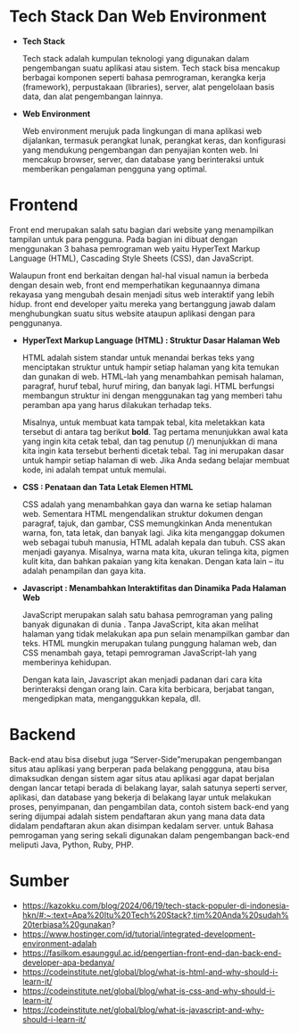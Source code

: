 # Tech Stack Dan Web Environment 
* **Tech Stack**
  
  Tech stack adalah kumpulan teknologi yang digunakan dalam pengembangan suatu aplikasi atau sistem. Tech stack bisa mencakup berbagai komponen seperti bahasa pemrograman, kerangka kerja (framework), perpustakaan (libraries), server, alat pengelolaan basis data, dan alat pengembangan lainnya.
* **Web Environment**
  
  Web environment merujuk pada lingkungan di mana aplikasi web dijalankan, termasuk perangkat lunak, perangkat keras, dan konfigurasi yang mendukung pengembangan dan penyajian konten web. Ini mencakup browser, server, dan database yang berinteraksi untuk memberikan pengalaman pengguna yang optimal.
# Frontend 
  Front end merupakan salah satu bagian dari website yang menampilkan tampilan untuk para pengguna. Pada bagian ini dibuat dengan menggunakan 3 bahasa pemrograman web yaitu HyperText Markup Language (HTML), Cascading Style Sheets (CSS), dan JavaScript. 

  Walaupun front end berkaitan dengan hal-hal visual namun ia berbeda dengan desain web, front end memperhatikan kegunaannya dimana rekayasa yang mengubah desain menjadi situs web interaktif yang lebih hidup. front end developer yaitu mereka yang bertanggung jawab dalam menghubungkan suatu situs website ataupun aplikasi dengan para penggunanya.

* **HyperText Markup Language (HTML) : Struktur Dasar Halaman Web**
  
  HTML adalah sistem standar untuk menandai berkas teks yang menciptakan struktur untuk hampir setiap halaman yang kita temukan dan gunakan di web. HTML-lah yang menambahkan pemisah halaman, paragraf, huruf tebal, huruf miring, dan banyak lagi. HTML berfungsi membangun struktur ini dengan menggunakan tag yang memberi tahu peramban apa yang harus dilakukan terhadap teks.
  
  Misalnya, untuk membuat kata tampak tebal, kita meletakkan kata tersebut di antara tag berikut <strong>bold</strong>. Tag pertama menunjukkan awal kata yang ingin kita cetak tebal, dan tag penutup (/) menunjukkan di mana kita ingin kata tersebut berhenti dicetak tebal. Tag ini merupakan dasar untuk hampir setiap halaman di web. Jika Anda sedang belajar membuat kode, ini adalah tempat untuk memulai.

* **CSS : Penataan dan Tata Letak Elemen HTML**

  CSS adalah yang menambahkan gaya dan warna ke setiap halaman web. Sementara HTML mengendalikan struktur dokumen dengan paragraf, tajuk, dan gambar, CSS memungkinkan Anda menentukan warna, fon, tata letak, dan banyak lagi. Jika kita menganggap dokumen web sebagai tubuh manusia, HTML adalah kepala dan tubuh. CSS akan menjadi gayanya. Misalnya, warna mata kita, ukuran telinga kita, pigmen kulit kita, dan bahkan pakaian yang kita kenakan. Dengan kata lain – itu adalah penampilan dan gaya kita.

* **Javascript : Menambahkan Interaktifitas dan Dinamika Pada Halaman Web**

  JavaScript merupakan salah satu bahasa pemrograman yang paling banyak digunakan di dunia . Tanpa JavaScript, kita akan melihat halaman yang tidak melakukan apa pun selain menampilkan     gambar dan teks. HTML mungkin merupakan tulang punggung halaman web, dan CSS menambah gaya, tetapi pemrograman JavaScript-lah yang memberinya kehidupan.

  Dengan kata lain, Javascript akan menjadi padanan dari cara kita berinteraksi dengan orang lain. Cara kita berbicara, berjabat tangan, mengedipkan mata, menganggukkan kepala, dll.

# Backend
Back-end atau bisa disebut juga “Server-Side”merupakan pengembangan situs atau aplikasi yang berperan pada belakang penggguna, atau bisa dimaksudkan dengan sistem agar situs atau aplikasi agar dapat berjalan dengan lancar tetapi berada di belakang layar, salah satunya seperti server, aplikasi, dan database yang bekerja di belakang layar untuk melakukan proses, penyimpanan, dan pengambilan data, contoh sistem back-end yang sering dijumpai adalah sistem pendaftaran akun yang mana data data didalam pendaftaran akun akan disimpan kedalam server. untuk Bahasa pemrogaman yang sering sekali digunakan dalam pengembangan back-end meliputi Java, Python, Ruby, PHP.

# Sumber 
* https://kazokku.com/blog/2024/06/19/tech-stack-populer-di-indonesia-hkn/#:~:text=Apa%20Itu%20Tech%20Stack?,tim%20Anda%20sudah%20terbiasa%20gunakan?
* https://www.hostinger.com/id/tutorial/integrated-development-environment-adalah
* https://fasilkom.esaunggul.ac.id/pengertian-front-end-dan-back-end-developer-apa-bedanya/
* https://codeinstitute.net/global/blog/what-is-html-and-why-should-i-learn-it/
* https://codeinstitute.net/global/blog/what-is-css-and-why-should-i-learn-it/
* https://codeinstitute.net/global/blog/what-is-javascript-and-why-should-i-learn-it/
